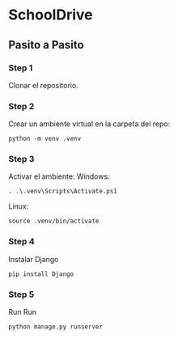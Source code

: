 # SchoolDrive

## Pasito a Pasito
### Step 1
Clonar el repositorio.
### Step 2
Crear un ambiente virtual en la carpeta del repo:
```
python -m venv .venv
```

### Step 3
Activar el ambiente:
Windows:
```
. .\.venv\Scripts\Activate.ps1
```
Linux:
```
source .venv/bin/activate
```

### Step 4
Instalar Django
```
pip install Django 
```

### Step 5
Run Run 
```
python manage.py runserver
```
